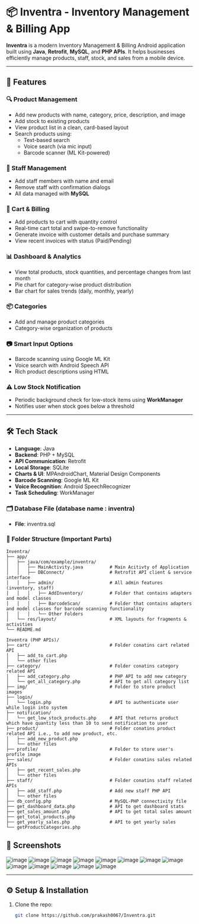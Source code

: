 # 📦 Inventra - Inventory Management & Billing App

**Inventra** is a modern Inventory Management & Billing Android application built using **Java**, **Retrofit**, **MySQL**, and **PHP APIs**. It helps businesses efficiently manage products, staff, stock, and sales from a mobile device.

---

## 🚀 Features

### 🔍 Product Management
- Add new products with name, category, price, description, and image
- Add stock to existing products
- View product list in a clean, card-based layout
- Search products using:
  - Text-based search
  - Voice search (via mic input)
  - Barcode scanner (ML Kit-powered)

### 👥 Staff Management
- Add staff members with name and email
- Remove staff with confirmation dialogs
- All data managed with **MySQL**

### 🛒 Cart & Billing
- Add products to cart with quantity control
- Real-time cart total and swipe-to-remove functionality
- Generate invoice with customer details and purchase summary
- View recent invoices with status (Paid/Pending)

### 📊 Dashboard & Analytics
- View total products, stock quantities, and percentage changes from last month
- Pie chart for category-wise product distribution
- Bar chart for sales trends (daily, monthly, yearly)

### 📦 Categories
- Add and manage product categories
- Category-wise organization of products

### 📷 Smart Input Options
- Barcode scanning using Google ML Kit
- Voice search with Android Speech API
- Rich product descriptions using HTML

### ⚠️ Low Stock Notification
- Periodic background check for low-stock items using **WorkManager**
- Notifies user when stock goes below a threshold

---

## 🛠️ Tech Stack

- **Language**: Java
- **Backend**: PHP + MySQL
- **API Communication**: Retrofit
- **Local Storage**: SQLite
- **Charts & UI**: MPAndroidChart, Material Design Components
- **Barcode Scanning**: Google ML Kit
- **Voice Recognition**: Android SpeechRecognizer
- **Task Scheduling**: WorkManager

### 🗂️ Database File (database name : inventra)
- **File**: inventra.sql

### 📁 Folder Structure (Important Parts)
```
Inventra/
├── app/
│   ├── java/com/example/inventra/
│   │   ├── MainActivity.java          # Main Acitivty of Application
│   │   ├── DBConnect/                 # Retrofit API client & service interface
│   │   ├── admin/                     # All admin features (inventory, staff)
│   │   │   ├── AddInventory/          # Folder that contains adapters and model classes
│   │   │   ├── BarcodeScan/           # Folder that contains adapters and model classes for barcode scanning functionality
│   │   │   └── Other Folders          
│   └── res/layout/                    # XML layouts for fragments & activities
└── README.md

Inventra (PHP APIs)/
├── cart/                              # Folder conatins cart related API
│   ├── add_to_cart.php
│   └── other files
├── category/                          # Folder conatins category related API 
│   ├── add_category.php               # PHP API to add new category
│   └── get_all_category.php           # API to get all category list
├── img/                               # Folder to store product images
├── login/   
│   └── login.php                      # API to authenticate user while login into system
├── notification/
│   └── get_low_stock_products.php     # API that returns product which have quantity less than 10 to send notification to user
├── product/                           # Folder conatins product related API i.e., to add new product, etc.
│   ├── add_new_product.php
│   └── other files
├── profile/                           # Folder to store user's profile image
├── sales/                             # Folder conatins sales related APIs
│   ├── get_recent_sales.php
│   └── other files
├── staff/                             # Folder conatins staff related APIs
│   ├── add_staff.php                  # Add new staff PHP API
│   └── other files
├── db_config.php                      # MySQL-PHP connectivity file
├── get_dashboard_data.php             # API to get dashboard stats
├── get_sales_amount.php               # API to get total sales amount 
├── get_total_products.php
├── get_yearly_sales.php               # API to get yearly sales
└── getProductCategories.php

```


## 📸 Screenshots
![image](https://github.com/user-attachments/assets/a9803cb6-1a09-46f9-a441-33a20ee0b9db)
![image](https://github.com/user-attachments/assets/66d1ec0b-30c4-4d3e-9afd-1f7cc6dcd152)
![image](https://github.com/user-attachments/assets/eddea403-2a3c-4cb8-b34f-518ff67d0e7d)
![image](https://github.com/user-attachments/assets/85e94cc0-d2be-4f37-aa79-c34039204017)
![image](https://github.com/user-attachments/assets/07c45c0b-0473-4cc6-991b-c4381bac50db)
![image](https://github.com/user-attachments/assets/ddcb5db8-8e14-4d54-90ab-b0f021020a2a)
![image](https://github.com/user-attachments/assets/b0cc1029-e896-4e32-b933-378ed290f2d4)
![image](https://github.com/user-attachments/assets/31171b4b-c0d9-44db-a294-14c86de68840)
![image](https://github.com/user-attachments/assets/f14f68c8-23a7-4f47-8280-e51c35895721)
![image](https://github.com/user-attachments/assets/a9ccc152-851d-4e0a-a6d8-63fe89b29d47)
![image](https://github.com/user-attachments/assets/de8849eb-96b0-49ef-ae65-0563941ee90a)
![image](https://github.com/user-attachments/assets/a35b2a9f-3b54-4440-bdc8-51259d090d02)
![image](https://github.com/user-attachments/assets/f2f3e518-9a33-46a7-90a2-0e8436e7224c)


---

## ⚙️ Setup & Installation

1. Clone the repo:
   ```bash
   git clone https://github.com/prakash0067/Inventra.git
